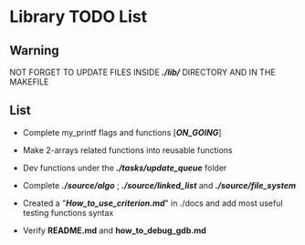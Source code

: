 # Library TODO List

## Warning

NOT FORGET TO UPDATE FILES INSIDE ***./lib/*** DIRECTORY AND IN THE MAKEFILE

## List

+ Complete my_printf flags and functions [***ON_GOING***]

+ Make 2-arrays related functions into reusable functions

+ Dev functions under the ***./tasks/update_queue*** folder

+ Complete ***./source/algo*** ; ***./source/linked_list*** and ***./source/file_system***

+ Created a "***How_to_use_criterion.md***" in ./docs and add most useful testing functions syntax

+ Verify **README.md** and **how_to_debug_gdb.md**
